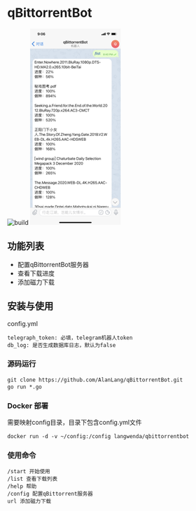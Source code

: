 # qBittorrentBot
![build](https://github.com/AlanLang/qBittorrentBot/workflows/build/badge.svg)
![](./screenshot/image.png)
## 功能列表
* 配置qBittorrentBot服务器
* 查看下载进度
* 添加磁力下载

## 安装与使用
config.yml
```
telegraph_token: 必填，telegram机器人token
db_log: 是否生成数据库日志，默认为false
```
### 源码运行
```
git clone https://github.com/AlanLang/qBittorrentBot.git
go run *.go
```
### Docker 部署
需要映射config目录，目录下包含config.yml文件
```
docker run -d -v ~/config:/config langwenda/qbittorrentbot
```
### 使用命令
```
/start 开始使用
/list 查看下载列表
/help 帮助
/config 配置qBittorrent服务器
url 添加磁力下载
```